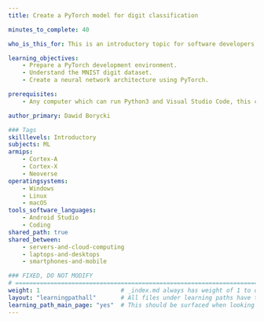 ```yaml
---
title: Create a PyTorch model for digit classification

minutes_to_complete: 40

who_is_this_for: This is an introductory topic for software developers interested in learning how to use PyTorch to create a feedforward neural network for digit classification. 

learning_objectives:
    - Prepare a PyTorch development environment.
    - Understand the MNIST digit dataset.
    - Create a neural network architecture using PyTorch.

prerequisites:
    - Any computer which can run Python3 and Visual Studio Code, this can be Windows, Linux, or macOS.

author_primary: Dawid Borycki

### Tags
skilllevels: Introductory
subjects: ML
armips:
    - Cortex-A
    - Cortex-X
    - Neoverse
operatingsystems:
    - Windows
    - Linux
    - macOS
tools_software_languages:
    - Android Studio
    - Coding
shared_path: true
shared_between:
    - servers-and-cloud-computing
    - laptops-and-desktops
    - smartphones-and-mobile

### FIXED, DO NOT MODIFY
# ================================================================================
weight: 1                       # _index.md always has weight of 1 to order correctly
layout: "learningpathall"       # All files under learning paths have this same wrapper
learning_path_main_page: "yes"  # This should be surfaced when looking for related content. Only set for _index.md of learning path content.
---
```

